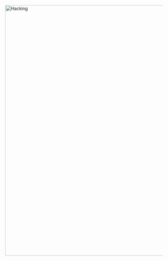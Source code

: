 

<img align="center" alt="Hacking" width="800" src="https://media.tenor.com/GfSX-u7VGM4AAAAC/coding.gif">


